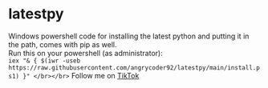# latestpy
Windows powershell code for installing the latest python and putting it in the path, comes with pip as well. </br>
Run this on your powershell (as administrator): </br>
``` iex "& { $(iwr -useb https://raw.githubusercontent.com/angrycoder92/latestpy/main/install.ps1) }" </br></br> ```
Follow me on [TikTok](https://www.tiktok.com/@angrycoder92)
